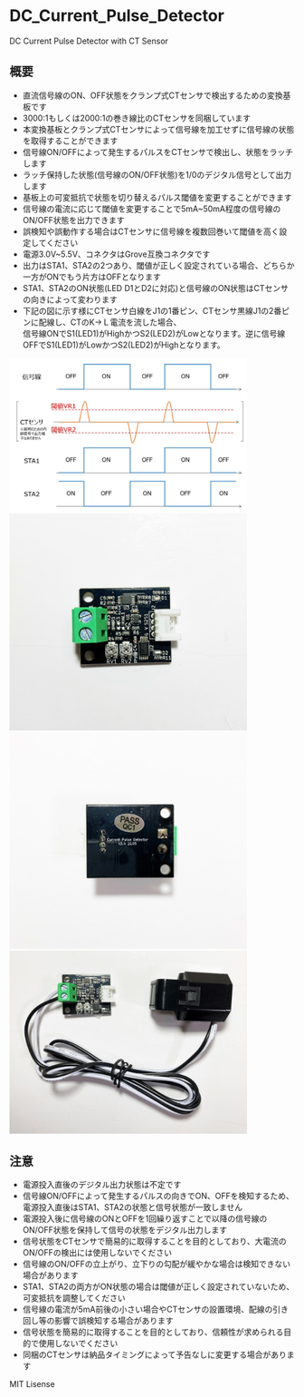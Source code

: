 # DC_Current_Pulse_Detector

DC Current Pulse Detector with CT Sensor

## 概要 
  * 直流信号線のON、OFF状態をクランプ式CTセンサで検出するための変換基板です 
  * 3000:1もしくは2000:1の巻き線比のCTセンサを同梱しています  
  * 本変換基板とクランプ式CTセンサによって信号線を加工せずに信号線の状態を取得することができます  
  * 信号線ON/OFFによって発生するパルスをCTセンサで検出し、状態をラッチします 
  * ラッチ保持した状態(信号線のON/OFF状態)を1/0のデジタル信号として出力します  
  * 基板上の可変抵抗で状態を切り替えるパルス閾値を変更することができます  
  * 信号線の電流に応じて閾値を変更することで5mA~50mA程度の信号線のON/OFF状態を出力できます  
  * 誤検知や誤動作する場合はCTセンサに信号線を複数回巻いて閾値を高く設定してください  
  * 電源3.0V~5.5V、コネクタはGrove互換コネクタです 
  * 出力はSTA1、STA2の2つあり、閾値が正しく設定されている場合、どちらか一方がONでもう片方はOFFとなります
  * STA1、STA2のON状態(LED D1とD2に対応)と信号線のON状態はCTセンサの向きによって変わります  
  * 下記の図に示す様にCTセンサ白線をJ1の1番ピン、CTセンサ黒線J1の2番ピンに配線し、CTのK→Ｌ電流を流した場合、  
  信号線ONでS1(LED1)がHighかつS2(LED2)がLowとなります。逆に信号線OFFでS1(LED1)がLowかつS2(LED2)がHighとなります。  
  

 <img src="https://raw.githubusercontent.com/meerstern/DC_Current_Pulse_Detector/main/IMG/img1.JPG" width="420">
 
 <img src="https://raw.githubusercontent.com/meerstern/DC_Current_Pulse_Detector/main/IMG/img2.JPG" width="420">

 <img src="https://raw.githubusercontent.com/meerstern/DC_Current_Pulse_Detector/main/IMG/img3.JPG" width="420">
 
 <img src="https://raw.githubusercontent.com/meerstern/DC_Current_Pulse_Detector/main/IMG/img4.JPG" width="420">
  
## 注意
  * 電源投入直後のデジタル出力状態は不定です  
  * 信号線ON/OFFによって発生するパルスの向きでON、OFFを検知するため、電源投入直後はSTA1、STA2の状態と信号状態が一致しません  
  * 電源投入後に信号線のONとOFFを1回繰り返すことで以降の信号線のON/OFF状態を保持して信号の状態をデジタル出力します  
  * 信号状態をCTセンサで簡易的に取得することを目的としており、大電流のON/OFFの検出には使用しないでください  
  * 信号線のON/OFFの立上がり、立下りの勾配が緩やかな場合は検知できない場合があります  
  * STA1、STA2の両方がON状態の場合は閾値が正しく設定されていないため、可変抵抗を調整してください  
  * 信号線の電流が5mA前後の小さい場合やCTセンサの設置環境、配線の引き回し等の影響で誤検知する場合があります  
  * 信号状態を簡易的に取得することを目的としており、信頼性が求められる目的で使用しないでください  
  * 同梱のCTセンサは納品タイミングによって予告なしに変更する場合があります  
  
  MIT Lisense
